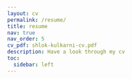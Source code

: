 ```yaml
---
layout: cv
permalink: /resume/
title: resume
nav: true
nav_order: 5
cv_pdf: shlok-kulkarni-cv.pdf
description: Have a look through my cv
toc:
  sidebar: left
---
```

